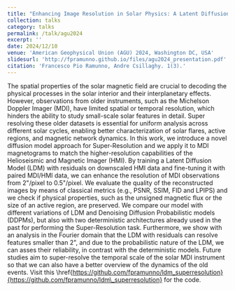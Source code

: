 ```yaml
---
title: "Enhancing Image Resolution in Solar Physics: A Latent Diffusion Model Approach"
collection: talks
category: talks
permalink: /talk/agu2024
excerpt: ''
date: 2024/12/10
venue: 'American Geophysical Union (AGU) 2024, Washington DC, USA'
slidesurl: 'http://fpramunno.github.io/files/agu2024_presentation.pdf'
citation: 'Francesco Pio Ramunno, Andre Csillaghy. 1(3).'
---
```


The spatial properties of the solar magnetic field are crucial to decoding the physical processes in the solar interior and their interplanetary effects. However, observations from older instruments, such as the Michelson Doppler Imager (MDI), have limited spatial or temporal resolution, which hinders the ability to study small-scale solar features in detail.
Super resolving these older datasets is essential for uniform analysis across different solar cycles, enabling better characterization of solar flares, active regions, and magnetic network dynamics. In this work, we introduce a novel diffusion model approach for Super-Resolution and we apply it to MDI magnetograms to match the higher-resolution capabilities of the Helioseismic and Magnetic Imager (HMI). 
By training a Latent Diffusion Model (LDM) with residuals on downscaled HMI data and fine-tuning it with paired MDI/HMI data, we can enhance the resolution of MDI observations from 2"/pixel to 0.5"/pixel. We evaluate the quality of the reconstructed images by means of classical metrics (e.g., PSNR, SSIM, FID and LPIPS) and we check if physical properties, such as the unsigned magnetic flux or the size of an active region, are preserved. 
We compare our model with different variations of LDM and Denoising Diffusion Probabilistic models (DDPMs), but also with two deterministic architectures already used in the past for performing  the Super-Resolution task. Furthermore, we show with an analysis in the Fourier domain that the LDM with residuals can resolve features smaller than 2", and due to the probabilistic nature of the LDM, we can asses their reliability, in contrast with the deterministic models. 
Future studies aim to super-resolve the temporal scale of the solar MDI instrument so that we can also have a better overview of the dynamics of the old events. Visit this \href{https://github.com/fpramunno/ldm_superresolution}{https://github.com/fpramunno/ldm\_superresolution} for the code.
